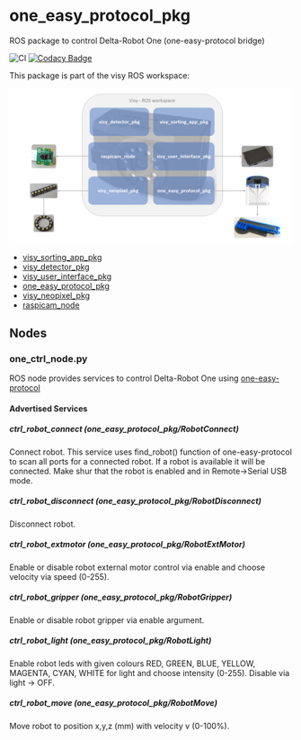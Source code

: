 # one_easy_protocol_pkg

ROS package to control Delta-Robot One (one-easy-protocol bridge)

![CI](https://github.com/deltarobotone/one_easy_protocol_pkg/workflows/CI/badge.svg?branch=master) [![Codacy Badge](https://app.codacy.com/project/badge/Grade/4401410029564e428891267ce456f202)](https://www.codacy.com/gh/deltarobotone/one_easy_protocol_pkg?utm_source=github.com&amp;utm_medium=referral&amp;utm_content=deltarobotone/one_easy_protocol_pkg&amp;utm_campaign=Badge_Grade)

This package is part of the visy ROS workspace:

[<img src="https://raw.githubusercontent.com/deltarobotone/image_database/master/visy_doc/visy_doc%20(1).PNG" width="1000">](https://raw.githubusercontent.com/deltarobotone/image_database/master/visy_doc/visy_doc%20(1).PNG)

- [visy_sorting_app_pkg](https://github.com/deltarobotone/visy_sorting_app_pkg)
- [visy_detector_pkg](https://github.com/deltarobotone/visy_detector_pkg)
- [visy_user_interface_pkg](https://github.com/deltarobotone/visy_user_interface_pkg)
- [one_easy_protocol_pkg](https://github.com/deltarobotone/one_easy_protocol_pkg)
- [visy_neopixel_pkg](https://github.com/deltarobotone/visy_neopixel_pkg)
- [raspicam_node](https://github.com/UbiquityRobotics/raspicam_node)

## Nodes

### one_ctrl_node.py

ROS node provides services to control Delta-Robot One using [one-easy-protocol](https://github.com/deltarobotone/one-easy-protocol)

#### Advertised Services

##### ctrl_robot_connect (one_easy_protocol_pkg/RobotConnect)

Connect robot. This service uses find_robot() function of one-easy-protocol to scan all ports for a connected robot. If a robot is available it will be connected. Make shur that the robot is enabled and in Remote->Serial USB mode.

##### ctrl_robot_disconnect (one_easy_protocol_pkg/RobotDisconnect)

Disconnect robot.

##### ctrl_robot_extmotor (one_easy_protocol_pkg/RobotExtMotor)

Enable or disable robot external motor control via enable and choose velocity via speed (0-255).

##### ctrl_robot_gripper (one_easy_protocol_pkg/RobotGripper)

Enable or disable robot gripper via enable argument.

##### ctrl_robot_light (one_easy_protocol_pkg/RobotLight)

Enable robot leds with given colours RED, GREEN, BLUE, YELLOW, MAGENTA, CYAN, WHITE for light and choose intensity (0-255). Disable via light -> OFF.

##### ctrl_robot_move (one_easy_protocol_pkg/RobotMove)

Move robot to position x,y,z (mm) with velocity v (0-100%).

